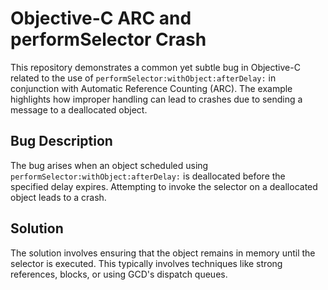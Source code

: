 # Objective-C ARC and performSelector Crash
This repository demonstrates a common yet subtle bug in Objective-C related to the use of `performSelector:withObject:afterDelay:` in conjunction with Automatic Reference Counting (ARC).  The example highlights how improper handling can lead to crashes due to sending a message to a deallocated object.

## Bug Description
The bug arises when an object scheduled using `performSelector:withObject:afterDelay:` is deallocated before the specified delay expires. Attempting to invoke the selector on a deallocated object leads to a crash.

## Solution
The solution involves ensuring that the object remains in memory until the selector is executed. This typically involves techniques like strong references, blocks, or using GCD's dispatch queues.